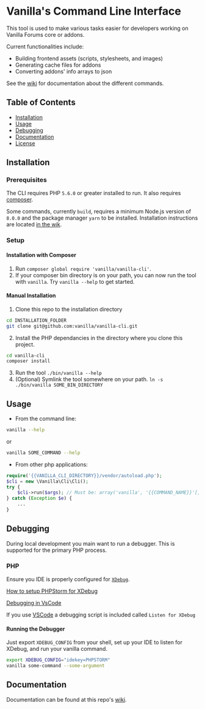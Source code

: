 # Vanilla's Command Line Interface

This tool is used to make various tasks easier for developers working on Vanilla Forums core or addons.

Current functionalities include:

- Building frontend assets (scripts, stylesheets, and images)
- Generating cache files for addons
- Converting addons' info arrays to json

See the [wiki](https://github.com/vanilla/vanilla-cli/wiki) for documentation about the different commands.

## Table of Contents

* [Installation](#installation)
* [Usage](#usage)
* [Debugging](#debugging)
* [Documentation](#documentation)
* [License](#license)

## Installation

### Prerequisites
The CLI requires PHP `5.6.0` or greater installed to run. It also requires [composer](https://getcomposer.org/).

Some commands, currently `build`, requires a minimum Node.js version of `8.0.0` and the package manager `yarn` to be installed. Installation instructions are located [in the wik](https://github.com/vanilla/vanilla-cli/wiki/Node.js-Processes).

### Setup

#### Installation with Composer

1. Run `composer global require 'vanilla/vanilla-cli'`.
2. If your composer bin directory is on your path, you can now run the tool with `vanilla`. Try `vanilla --help` to get started.

#### Manual Installation

1. Clone this repo to the installation directory 
```bash
cd INSTALLATION_FOLDER
git clone git@github.com:vanilla/vanilla-cli.git
```
2. Install the PHP dependancies in the directory where you clone this project.
```bash
cd vanilla-cli
composer install
```
3. Run the tool `./bin/vanilla --help`
4. (Optional) Symlink the tool somewhere on your path. `ln -s ./bin/vanilla SOME_BIN_DIRECTORY`

## Usage

- From the command line:
```bash
vanilla --help
```
or
```bash
vanilla SOME_COMMAND --help
```
- From other php applications:
```php
require('{{VANILLA_CLI_DIRECTORY}}/vendor/autoload.php');
$cli = new \Vanilla\Cli\Cli();
try {
    $cli->run($args); // Must be: array('vanilla', '{{COMMAND_NAME}}'[, options...])
} catch (Exception $e) {
    ...
}
```

## Debugging
During local development you main want to run a debugger. This is supported for the primary PHP process.

### PHP

Ensure you IDE is properly configured for [`XDebug`](https://xdebug.org/index.php).

[How to setup PHPStorm for XDebug](https://www.jetbrains.com/help/phpstorm/configuring-xdebug.html)

[Debugging in VsCode](https://code.visualstudio.com/Docs/editor/debugging)

If you use [VSCode](https://code.visualstudio.com/) a debugging script is included called `Listen for XDebug`

#### Running the Debugger

Just export `XDEBUG_CONFIG` from your shell, set up your IDE to listen for XDebug, and run your vanilla command.

```bash
export XDEBUG_CONFIG="idekey=PHPSTORM"
vanilla some-command --some-argument
```

## Documentation

Documentation can be found at this repo's [wiki](https://github.com/vanilla/vanilla-cli/wiki).
